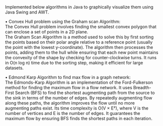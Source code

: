 Implemented below algorithms in Java to graphically visualize them using Java Swing and AWT.


  • Convex Hull problem using the Graham scan Algorithm:<br/>
        The Convex Hull problem involves finding the smallest convex polygon that can enclose a set of points in a 2D plane.<br/>
        The Graham Scan Algorithm is a method used to solve this by first sorting the points based on their polar angle relative to a reference point 
        (usually the point with the lowest y-coordinate). 
        The algorithm then processes the points, adding them to the hull while ensuring that each new point maintains the convexity of the shape 
        by checking for counter-clockwise turns. It runs in O(n log n) time due to the sorting step, making it efficient for large datasets.


  • Edmond Karp Algorithm to find max flow in a graph network:<br/>
        The Edmonds-Karp Algorithm is an implementation of the Ford-Fulkerson method for finding the maximum flow in a flow network.
        It uses Breadth-First Search (BFS) to find the shortest augmenting path from the source to the sink in terms of the number of edges. 
        By repeatedly augmenting flow along these paths, the algorithm improves the flow until no more augmenting paths exist. 
        Its time complexity is O(V × E²), where V is the number of vertices and E is the number of edges. 
        It guarantees the maximum flow by ensuring BFS finds the shortest paths in each iteration.






